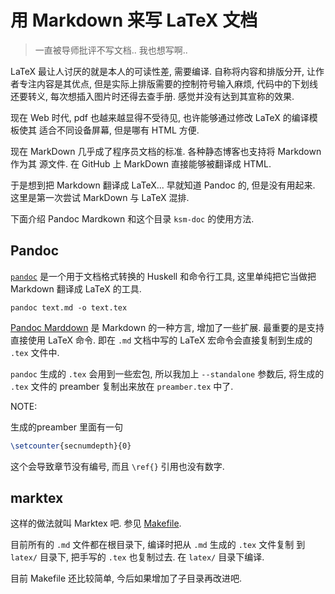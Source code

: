 
# 用 Markdown 来写 LaTeX 文档

> 一直被导师批评不写文档.. 我也想写啊..

LaTeX 最让人讨厌的就是本人的可读性差, 需要编译. 自称将内容和排版分开,
让作者专注内容是其优点, 但是实际上排版需要的控制符号输入麻烦,
代码中的下划线还要转义, 每次想插入图片时还得去查手册. 感觉并没有达到其宣称的效果.

现在 Web 时代, pdf 也越来越显得不受待见, 也许能够通过修改 LaTeX 的编译模板使其
适合不同设备屏幕, 但是哪有 HTML 方便.

现在 MarkDown 几乎成了程序员文档的标准. 各种静态博客也支持将 Markdown 作为其
源文件. 在 GitHub 上 MarkDown 直接能够被翻译成 HTML.

于是想到把 Markdown 翻译成 LaTeX... 早就知道 Pandoc 的, 但是没有用起来.
这里是第一次尝试 MarkDown 与 LaTeX 混排.

下面介绍 Pandoc Mardkown 和这个目录 `ksm-doc` 的使用方法.

## Pandoc

[`pandoc`](https://pandoc.org/) 是一个用于文档格式转换的 Huskell 和命令行工具,
这里单纯把它当做把 Markdown 翻译成 LaTeX 的工具.

`pandoc text.md -o text.tex`

[Pandoc Marddown](https://pandoc.org/MANUAL.html#pandocs-markdown)
是 Markdown 的一种方言, 增加了一些扩展. 最重要的是支持直接使用 LaTeX 命令.
即在 `.md` 文档中写的 LaTeX 宏命令会直接复制到生成的 `.tex` 文件中.

`pandoc` 生成的 `.tex` 会用到一些宏包, 所以我加上 `--standalone` 参数后,
将生成的 `.tex` 文件的 preamber 复制出来放在 `preamber.tex` 中了.

NOTE:

生成的preamber 里面有一句

``` latex
\setcounter{secnumdepth}{0}
```

这个会导致章节没有编号, 而且 `\ref{}` 引用也没有数字.

## marktex

这样的做法就叫 Marktex 吧. 参见 [Makefile](../Makefile).

目前所有的 `.md` 文件都在根目录下, 编译时把从 `.md` 生成的 `.tex` 文件复制
到 `latex/` 目录下, 把手写的 `.tex` 也复制过去. 在 `latex/` 目录下编译.

目前 Makefile 还比较简单, 今后如果增加了子目录再改进吧.







